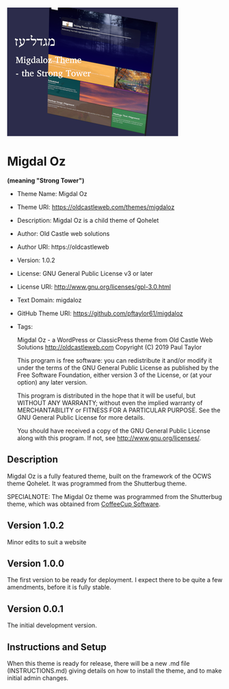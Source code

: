 ![migdaloz](./assets/screenshot400.png)
# Migdal Oz
**(meaning "Strong Tower")**

* Theme Name:   Migdal Oz
* Theme URI:    https://oldcastleweb.com/themes/migdaloz
* Description:  Migdal Oz is a child theme of Qohelet
* Author:       Old Castle web solutions
* Author URI:   https://oldcastleweb
* Version:      1.0.2
* License:      GNU General Public License v3 or later
* License URI:  http://www.gnu.org/licenses/gpl-3.0.html
* Text Domain:  migdaloz
* GitHub Theme URI: https://github.com/pftaylor61/migdaloz
* Tags:

    Migdal Oz - a WordPress or ClassicPress theme from Old Castle Web Solutions
    <http://oldcastleweb.com>
    Copyright (C) 2019 Paul Taylor

    This program is free software: you can redistribute it and/or modify
    it under the terms of the GNU General Public License as published by
    the Free Software Foundation, either version 3 of the License, or
    (at your option) any later version.

    This program is distributed in the hope that it will be useful,
    but WITHOUT ANY WARRANTY; without even the implied warranty of
    MERCHANTABILITY or FITNESS FOR A PARTICULAR PURPOSE.  See the
    GNU General Public License for more details.

    You should have received a copy of the GNU General Public License
    along with this program.  If not, see <http://www.gnu.org/licenses/>.

## Description

Migdal Oz is a fully featured theme, built on the framework of the OCWS theme Qohelet. It was programmed from the Shutterbug theme. 

SPECIALNOTE: The Migdal Oz theme was programmed from the Shutterbug theme, which was obtained from <a title="Coffee Cup Software" href="https://themes.coffeecup.com/shutterbug.html">CoffeeCup Software</a>.

## Version 1.0.2
Minor edits to suit a website

## Version 1.0.0
The first version to be ready for deployment. I expect there to be quite a few amendments, before it is fully stable.

## Version 0.0.1
The initial development version.

## Instructions and Setup

When this theme is ready for release, there will be a new .md file (INSTRUCTIONS.md) giving details on how to install the theme, and to make initial admin changes.